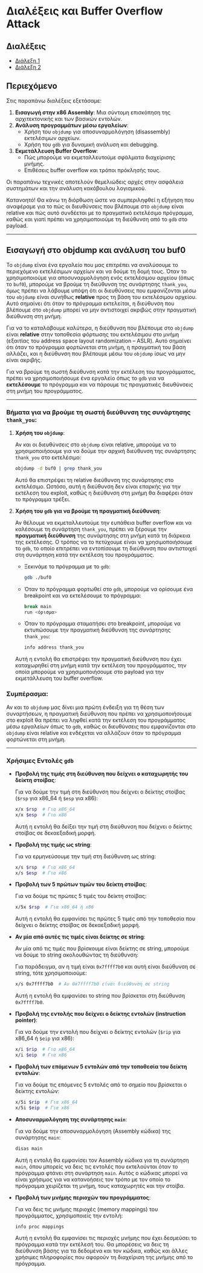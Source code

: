 # Διαλέξεις και Buffer Overflow Attack

## Διαλέξεις

- [Διάλεξη 1](https://delos.uoa.gr/opendelos/videolecture/show?rid=c9554f73)
- [Διάλεξη 2](https://delos.uoa.gr/opendelos/videolecture/show?rid=5ddddcb3)

## Περιεχόμενο

Στις παραπάνω διαλέξεις εξετάσαμε:

1. **Εισαγωγή στην x86 Assembly**: Μια σύντομη επισκόπηση της αρχιτεκτονικής και των βασικών εντολών.
2. **Ανάλυση προγραμμάτων μέσω εργαλείων**:
   - Χρήση του `objdump` για αποσυναρμολόγηση (disassembly) εκτελέσιμων αρχείων.
   - Χρήση του `gdb` για δυναμική ανάλυση και debugging.
3. **Εκμετάλλευση Buffer Overflow**:
   - Πώς μπορούμε να εκμεταλλευτούμε σφάλματα διαχείρισης μνήμης.
   - Επιθέσεις buffer overflow και τρόποι πρόκλησής τους.

Οι παραπάνω τεχνικές αποτελούν θεμελιώδεις αρχές στην ασφάλεια συστημάτων και την ανάλυση κακόβουλου λογισμικού.

Κατανοητό! Θα κάνω τη διόρθωση ώστε να συμπεριληφθεί η εξήγηση που αναφέραμε για το πώς οι διευθύνσεις που βλέπουμε στο `objdump` είναι relative και πώς αυτό συνδέεται με το πραγματικό εκτελέσιμο πρόγραμμα, καθώς και γιατί πρέπει να χρησιμοποιούμε τη διεύθυνση από το `gdb` στο payload.

---

## Εισαγωγή στο objdump και ανάλυση του buf0

Το `objdump` είναι ένα εργαλείο που μας επιτρέπει να αναλύσουμε το περιεχόμενο εκτελέσιμων αρχείων και να δούμε τη δομή τους. Όταν το χρησιμοποιούμε για αποσυναρμολόγηση ενός εκτελέσιμου αρχείου (όπως το `buf0`), μπορούμε να βρούμε τη διεύθυνση της συνάρτησης `thank_you`, όμως πρέπει να λάβουμε υπόψη ότι οι διευθύνσεις που εμφανίζονται μέσω του `objdump` είναι συνήθως **relative** προς τη βάση του εκτελέσιμου αρχείου. Αυτό σημαίνει ότι όταν το πρόγραμμα εκτελείται, η διεύθυνση που βλέπουμε στο `objdump` μπορεί να μην αντιστοιχεί ακριβώς στην πραγματική διεύθυνση στη μνήμη.

Για να το καταλάβουμε καλύτερα, η διεύθυνση που βλέπουμε στο `objdump` είναι **relative** στην τοποθεσία φόρτωσης του εκτελέσιμου στο μνήμη (εξαιτίας του address space layout randomization – ASLR). Αυτό σημαίνει ότι όταν το πρόγραμμα φορτώνεται στη μνήμη, η πραγματική του βάση αλλάζει, και η διεύθυνση που βλέπουμε μέσω του `objdump` ίσως να μην είναι ακριβής.

Για να βρούμε τη σωστή διεύθυνση κατά την εκτέλεση του προγράμματος, πρέπει να χρησιμοποιήσουμε ένα εργαλείο όπως το `gdb` για να **εκτελέσουμε** το πρόγραμμα και να πάρουμε τις πραγματικές διευθύνσεις στη μνήμη του προγράμματος.

---

### Βήματα για να βρούμε τη σωστή διεύθυνση της συνάρτησης `thank_you`:

1. **Χρήση του `objdump`**:

   Αν και οι διευθύνσεις στο `objdump` είναι relative, μπορούμε να το χρησιμοποιήσουμε για να δούμε την αρχική διεύθυνση της συνάρτησης `thank_you` στο εκτελέσιμο:

   ```sh
   objdump -d buf0 | grep thank_you
   ```

   Αυτό θα επιστρέψει τη relative διεύθυνση της συνάρτησης στο εκτελέσιμο. Ωστόσο, αυτή η διεύθυνση δεν είναι επαρκής για την εκτέλεση του exploit, καθώς η διεύθυνση στη μνήμη θα διαφέρει όταν το πρόγραμμα τρέξει.

2. **Χρήση του `gdb` για να βρούμε τη πραγματική διεύθυνση**:

   Αν θέλουμε να εκμεταλλευτούμε την ευπάθεια buffer overflow και να καλέσουμε τη συνάρτηση `thank_you`, πρέπει να ξέρουμε την **πραγματική διεύθυνση** της συνάρτησης στη μνήμη κατά τη διάρκεια της εκτέλεσης. Ο τρόπος να το πετύχουμε είναι να χρησιμοποιήσουμε το `gdb`, το οποίο επιτρέπει να εντοπίσουμε τη διεύθυνση που αντιστοιχεί στη συνάρτηση κατά την εκτέλεση του προγράμματος.

   - Ξεκινάμε το πρόγραμμα με το `gdb`:

     ```sh
     gdb ./buf0
     ```

   - Όταν το πρόγραμμα φορτωθεί στο `gdb`, μπορούμε να ορίσουμε ένα breakpoint και να εκτελέσουμε το πρόγραμμα:

     ```sh
     break main
     run <όρισμα>
     ```

   - Όταν το πρόγραμμα σταματήσει στο breakpoint, μπορούμε να εκτυπώσουμε την πραγματική διεύθυνση της συνάρτησης `thank_you`:

     ```sh
     info address thank_you
     ```

   Αυτή η εντολή θα επιστρέψει την πραγματική διεύθυνση που έχει καταχωρηθεί στη μνήμη κατά την εκτέλεση του προγράμματος, την οποία μπορούμε να χρησιμοποιήσουμε στο payload για την εκμετάλλευση του buffer overflow.

### Συμπέρασμα:

Αν και το `objdump` μας δίνει μια πρώτη ένδειξη για τη θέση των συναρτήσεων, η πραγματική διεύθυνση που πρέπει να χρησιμοποιήσουμε στο exploit θα πρέπει να ληφθεί κατά την εκτέλεση του προγράμματος μέσω εργαλείων όπως το `gdb`, καθώς οι διευθύνσεις που εμφανίζονται στο `objdump` είναι relative και ενδέχεται να αλλάζουν όταν το πρόγραμμα φορτώνεται στη μνήμη.

---

### Χρήσιμες Εντολές `gdb`

- **Προβολή της τιμής στη διεύθυνση που δείχνει ο καταχωρητής του δείκτη στοίβας**:

  Για να δούμε την τιμή στη διεύθυνση που δείχνει ο δείκτης στοίβας (`$rsp` για x86_64 ή `$esp` για x86):

  ```sh
  x/x $rsp  # Για x86_64
  x/x $esp  # Για x86
  ```

  Αυτή η εντολή θα δείξει την τιμή στη διεύθυνση που δείχνει ο δείκτης στοίβας σε δεκαεξαδική μορφή.

- **Προβολή της τιμής ως string**:

  Για να ερμηνεύσουμε την τιμή στη διεύθυνση ως string:

  ```sh
  x/s $rsp  # Για x86_64
  x/s $esp  # Για x86
  ```

- **Προβολή των 5 πρώτων τιμών του δείκτη στοίβας**:

  Για να δούμε τις πρώτες 5 τιμές του δείκτη στοίβας:

  ```sh
  x/5x $rsp  # Για x86_64 ή x86
  ```

  Αυτή η εντολή θα εμφανίσει τις πρώτες 5 τιμές από την τοποθεσία που δείχνει ο δείκτης στοίβας σε δεκαεξαδική μορφή.

- **Αν μία από αυτές τις τιμές είναι δείκτης σε string**:

  Αν μία από τις τιμές που βρίσκουμε είναι δείκτης σε string, μπορούμε να δούμε το string ακολουθώντας τη διεύθυνση:

  Για παράδειγμα, αν η τιμή είναι `0x7ffff7b0` και αυτή είναι διεύθυνση σε string, τότε χρησιμοποιούμε:

  ```sh
  x/s 0x7ffff7b0  # Αν 0x7ffff7b0 είναι διεύθυνση σε string
  ```

  Αυτή η εντολή θα εμφανίσει το string που βρίσκεται στη διεύθυνση `0x7ffff7b0`.

- **Προβολή της εντολής που δείχνει ο δείκτης εντολών (instruction pointer)**:

  Για να δούμε την εντολή που δείχνει ο δείκτης εντολών (`$rip` για x86_64 ή `$eip` για x86):

  ```sh
  x/i $rip  # Για x86_64
  x/i $eip  # Για x86
  ```

- **Προβολή των επόμενων 5 εντολών από την τοποθεσία του δείκτη εντολών**:

  Για να δούμε τις επόμενες 5 εντολές από το σημείο που βρίσκεται ο δείκτης εντολών:

  ```sh
  x/5i $rip  # Για x86_64
  x/5i $eip  # Για x86
  ```

- **Αποσυναρμολόγηση της συνάρτησης `main`**:

  Για να δούμε την αποσυναρμολόγηση (Assembly κώδικα) της συνάρτησης `main`:

  ```sh
  disas main
  ```

  Αυτή η εντολή θα εμφανίσει τον Assembly κώδικα για τη συνάρτηση `main`, όπου μπορείς να δεις τις εντολές που εκτελούνται όταν το πρόγραμμα φτάνει στη συνάρτηση `main`. Αυτός ο κώδικας μπορεί να είναι χρήσιμος για να κατανοήσεις τον τρόπο με τον οποίο το πρόγραμμα χειρίζεται τη μνήμη, τους καταχωρητές και την στοίβα.

- **Προβολή των μνήμης περιοχών του προγράμματος**:

  Για να δεις τις μνήμης περιοχές (memory mappings) του προγράμματος, χρησιμοποιείς την εντολή:

  ```sh
  info proc mappings
  ```

  Αυτή η εντολή θα εμφανίσει τις περιοχές μνήμης που έχει δεσμεύσει το πρόγραμμα κατά την εκτέλεσή του. Θα μπορέσεις να δεις τη διεύθυνση βάσης για τα δεδομένα και τον κώδικα, καθώς και άλλες χρήσιμες πληροφορίες που αφορούν τη διαχείριση της μνήμης από το πρόγραμμα.
